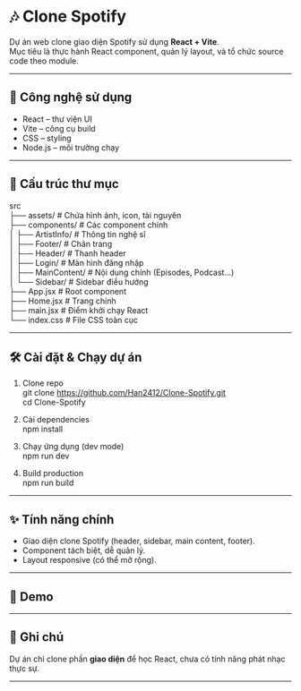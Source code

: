 # 🎶 Clone Spotify

Dự án web clone giao diện Spotify sử dụng **React + Vite**.  
Mục tiêu là thực hành React component, quản lý layout, và tổ chức source code theo module.

---

## 🚀 Công nghệ sử dụng
- React – thư viện UI  
- Vite – công cụ build  
- CSS – styling  
- Node.js – môi trường chạy  

---

## 📂 Cấu trúc thư mục
src  
 ├── assets/             # Chứa hình ảnh, icon, tài nguyên  
 ├── components/         # Các component chính  
 │   ├── ArtistInfo/     # Thông tin nghệ sĩ  
 │   ├── Footer/         # Chân trang  
 │   ├── Header/         # Thanh header  
 │   ├── Login/          # Màn hình đăng nhập  
 │   ├── MainContent/    # Nội dung chính (Episodes, Podcast…)  
 │   └── Sidebar/        # Sidebar điều hướng  
 ├── App.jsx             # Root component  
 ├── Home.jsx            # Trang chính  
 ├── main.jsx            # Điểm khởi chạy React  
 └── index.css           # File CSS toàn cục  

---

## 🛠️ Cài đặt & Chạy dự án
1. Clone repo  
   git clone https://github.com/Han2412/Clone-Spotify.git  
   cd Clone-Spotify  

2. Cài dependencies  
   npm install  

3. Chạy ứng dụng (dev mode)  
   npm run dev  

4. Build production  
   npm run build  

---

## ✨ Tính năng chính
- Giao diện clone Spotify (header, sidebar, main content, footer).  
- Component tách biệt, dễ quản lý.  
- Layout responsive (có thể mở rộng).  

---

## 📸 Demo


---

## 📌 Ghi chú
Dự án chỉ clone phần **giao diện** để học React, chưa có tính năng phát nhạc thực sự.  

---





